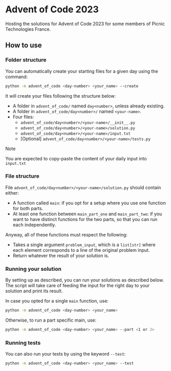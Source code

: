 # Advent of Code 2023

Hosting the solutions for Advent of Code 2023 for some members of Picnic Technologies France.

## How to use

### Folder structure
You can automatically create your starting files for a given day using the command:
```bash
python -m advent_of_code <day-number> <your_name> --create
```

It will create your files following the structure below:

- A folder in `advent_of_code/` named `day<number>`, unless already existing.
- A folder in `advent_of_code/day<number>/` named `<your-name>`.
- Four files:
  - `advent_of_code/day<number>/<your-name>/__init__.py`
  - `advent_of_code/day<number>/<your-name>/solution.py`
  - `advent_of_code/day<number>/<your-name>/input.txt`
  - [Optional] `advent_of_code/day<number>/<your-name>/tests.py`

> [!NOTE]
> You are expected to copy-paste the content of your daily input into `input.txt`

### File structure

File `advent_of_code/day<number>/<your-name>/solution.py` should contain either:

- A function called `main`: if you opt for a setup where you use one function for both parts.
- At least one function between `main_part_one` and `main_part_two`: if you want to have distinct functions for the two parts, so that you can run each independently.

Anyway, all of these functions must respect the following:

- Takes a single argument `problem_input`, which is a `list[str]` where each element corresponds to a line of the original problem input.
- Return whatever the result of your solution is.


### Running your solution

By setting up as described, you can run your solutions as described below. The script will take care of feeding the input for the right day to your solution and print its result.

In case you opted for a single `main` function, use:

```bash
python -m advent_of_code <day-number> <your_name>
```

Otherwise, to run a part specific main, use:

```bash
python -m advent_of_code <day-number> <your_name> --part <1 or 2>
```

### Running tests

You can also run your tests by using the keyword `--test`:

```bash
python -m advent_of_code <day-number> <your_name> --test
```
